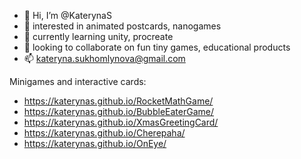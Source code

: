 - 👋 Hi, I’m @KaterynaS
- 👀 interested in animated postcards, nanogames
- 🌱 currently learning unity, procreate
- 💞️ looking to collaborate on fun tiny games, educational products
- 📫 kateryna.sukhomlynova@gmail.com

Minigames and interactive cards:
- https://katerynas.github.io/RocketMathGame/
- https://katerynas.github.io/BubbleEaterGame/
- https://katerynas.github.io/XmasGreetingCard/
- https://katerynas.github.io/Cherepaha/
- https://katerynas.github.io/OnEye/
